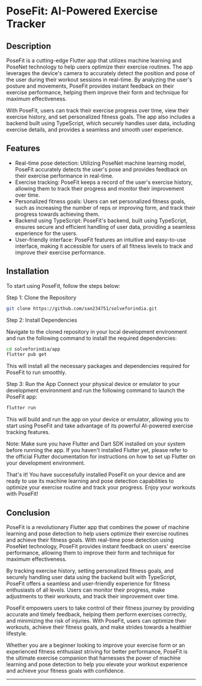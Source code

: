 
# PoseFit: AI-Powered Exercise Tracker

## Description

PoseFit is a cutting-edge Flutter app that utilizes machine learning and PoseNet technology to help users optimize their exercise routines. The app leverages the device's camera to accurately detect the position and pose of the user during their workout sessions in real-time. By analyzing the user's posture and movements, PoseFit provides instant feedback on their exercise performance, helping them improve their form and technique for maximum effectiveness.

With PoseFit, users can track their exercise progress over time, view their exercise history, and set personalized fitness goals. The app also includes a backend built using TypeScript, which securely handles user data, including exercise details, and provides a seamless and smooth user experience.


## Features

- Real-time pose detection: Utilizing PoseNet machine learning model, PoseFit accurately detects the user's pose and provides feedback on their exercise performance in real-time.
- Exercise tracking: PoseFit keeps a record of the user's exercise history, allowing them to track their progress and monitor their improvement over time.
- Personalized fitness goals: Users can set personalized fitness goals, such as increasing the number of reps or improving form, and track their progress towards achieving them.
- Backend using TypeScript: PoseFit's backend, built using TypeScript, ensures secure and efficient handling of user data, providing a seamless experience for the users.
- User-friendly interface: PoseFit features an intuitive and easy-to-use interface, making it accessible for users of all fitness levels to track and improve their exercise performance.
    
  
    
    
    
## Installation

To start using PoseFit, follow the steps below:

Step 1: Clone the Repository

```bash
git clone https://github.com/san234751/solveforindia.git
```

Step 2: Install Dependencies

Navigate to the cloned repository in your local development environment and run the following command to install the required dependencies: 

```bash
cd solveforindia/app
flutter pub get
```

This will install all the necessary packages and dependencies required for PoseFit to run smoothly.

Step 3: Run the App
Connect your physical device or emulator to your development environment and run the following command to launch the PoseFit app:

```bash
flutter run
```

This will build and run the app on your device or emulator, allowing you to start using PoseFit and take advantage of its powerful AI-powered exercise tracking features.

Note: Make sure you have Flutter and Dart SDK installed on your system before running the app. If you haven't installed Flutter yet, please refer to the official Flutter documentation for instructions on how to set up Flutter on your development environment.

That's it! You have successfully installed PoseFit on your device and are ready to use its machine learning and pose detection capabilities to optimize your exercise routine and track your progress. Enjoy your workouts with PoseFit!
## Conclusion

PoseFit is a revolutionary Flutter app that combines the power of machine learning and pose detection to help users optimize their exercise routines and achieve their fitness goals. With real-time pose detection using PoseNet technology, PoseFit provides instant feedback on users' exercise performance, allowing them to improve their form and technique for maximum effectiveness.

By tracking exercise history, setting personalized fitness goals, and securely handling user data using the backend built with TypeScript, PoseFit offers a seamless and user-friendly experience for fitness enthusiasts of all levels. Users can monitor their progress, make adjustments to their workouts, and track their improvement over time.

PoseFit empowers users to take control of their fitness journey by providing accurate and timely feedback, helping them perform exercises correctly, and minimizing the risk of injuries. With PoseFit, users can optimize their workouts, achieve their fitness goals, and make strides towards a healthier lifestyle.

Whether you are a beginner looking to improve your exercise form or an experienced fitness enthusiast striving for better performance, PoseFit is the ultimate exercise companion that harnesses the power of machine learning and pose detection to help you elevate your workout experience and achieve your fitness goals with confidence.
<hr>
